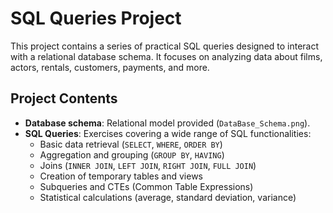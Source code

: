 # SQL Queries Project

This project contains a series of practical SQL queries designed to interact with a relational database schema. It focuses on analyzing data about films, actors, rentals, customers, payments, and more.

## Project Contents
- **Database schema**: Relational model provided (`DataBase_Schema.png`).
- **SQL Queries**: Exercises covering a wide range of SQL functionalities:
  - Basic data retrieval (`SELECT`, `WHERE`, `ORDER BY`)
  - Aggregation and grouping (`GROUP BY`, `HAVING`)
  - Joins (`INNER JOIN`, `LEFT JOIN`, `RIGHT JOIN`, `FULL JOIN`)
  - Creation of temporary tables and views
  - Subqueries and CTEs (Common Table Expressions)
  - Statistical calculations (average, standard deviation, variance)
 

